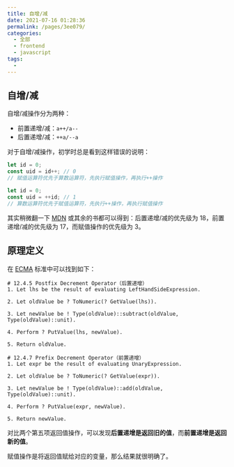```yaml
---
title: 自增/减
date: 2021-07-16 01:28:36
permalink: /pages/3ee079/
categories: 
  - 全部
  - frontend
  - javascript
tags: 
  - 
---
```


## 自增/减

自增/减操作分为两种：

+ 前置递增/减：`a++/a--`
+ 后置递增/减：`++a/--a`

对于自增/减操作，初学时总是看到这样错误的说明：

```js
let id = 0;
const uid = id++; // 0
// 赋值运算符优先于算数运算符，先执行赋值操作，再执行++操作

let id = 0;
const uid = ++id; // 1
// 算数运算符优先于赋值运算符，先执行++操作，再执行赋值操作
```

其实稍微翻一下 [MDN](https://developer.mozilla.org/zh-CN/docs/Web/JavaScript/Reference/Operators/Operator_Precedence) 或其余的书都可以得到：后置递增/减的优先级为 18，前置递增/减的优先级为 17，而赋值操作的优先级为 3。



## 原理定义

在 [ECMA](https://tc39.es/ecma262/#sec-update-expressions) 标准中可以找到如下：

```
# 12.4.5 Postfix Decrement Operator（后置递增）
1. Let lhs be the result of evaluating LeftHandSideExpression.

2. Let oldValue be ? ToNumeric(? GetValue(lhs)).

3. Let newValue be ! Type(oldValue)::subtract(oldValue, Type(oldValue)::unit).

4. Perform ? PutValue(lhs, newValue).

5. Return oldValue.
```

```
# 12.4.7 Prefix Decrement Operator（前置递增）
1. Let expr be the result of evaluating UnaryExpression.

2. Let oldValue be ? ToNumeric(? GetValue(expr)).

3. Let newValue be ! Type(oldValue)::add(oldValue, Type(oldValue)::unit).

4. Perform ? PutValue(expr, newValue).

5. Return newValue.
```

对比两个第五项返回值操作，可以发现**后置递增是返回旧的值**，而**前置递增是返回新的值**。

赋值操作是将返回值赋给对应的变量，那么结果就很明确了。